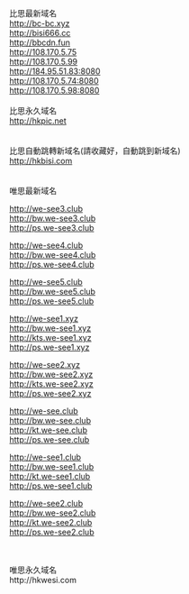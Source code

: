 比思最新域名<br>
http://bc-bc.xyz<br>
http://bisi666.cc<br>
http://bbcdn.fun<br>
http://108.170.5.75<br>
http://108.170.5.99<br>
http://184.95.51.83:8080<br>
http://108.170.5.74:8080<br>
http://108.170.5.98:8080<br>
<br>
比思永久域名<br>
http://hkpic.net<br>
<br>
<br>
比思自動跳轉新域名(請收藏好，自動跳到新域名)<br>
http://hkbisi.com<br>
<br>
<br>
唯思最新域名<br>

http://we-see3.club<br>
http://bw.we-see3.club<br>
http://ps.we-see3.club<br>

http://we-see4.club<br>
http://bw.we-see4.club<br>
http://ps.we-see4.club<br>

http://we-see5.club<br>
http://bw.we-see5.club<br>
http://ps.we-see5.club<br>

http://we-see1.xyz<br>
http://bw.we-see1.xyz<br>
http://kts.we-see1.xyz<br>
http://ps.we-see1.xyz<br>


http://we-see2.xyz<br>
http://bw.we-see2.xyz<br>
http://kts.we-see2.xyz<br>
http://ps.we-see2.xyz<br>

http://we-see.club<br>
http://bw.we-see.club<br>
http://kt.we-see.club<br>
http://ps.we-see.club<br>

http://we-see1.club<br>
http://bw.we-see1.club<br>
http://kt.we-see1.club<br>
http://ps.we-see1.club<br>

http://we-see2.club<br>
http://bw.we-see2.club<br>
http://kt.we-see2.club<br>
http://ps.we-see2.club<br>




<br>
<br>
唯思永久域名<br>
http://hkwesi.com<br>
<br>
<br>

